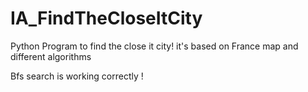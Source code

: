 # IA_FindTheCloseItCity
 Python Program to find the close it city! it's based on France map and different algorithms
 
Bfs search is working correctly ! 
